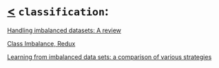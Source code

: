 # [<](../README.md) `classification`:

[Handling imbalanced datasets: A review](kotsiantis2006handling.md)

[Class Imbalance, Redux](wallace2011class.md)

[Learning from imbalanced data sets: a comparison of various strategies](japkowicz2000learning.md)